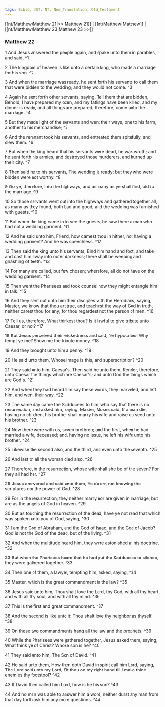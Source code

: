 ```yaml
---
tags: Bible, JST, NT, New_Translation, Old_Testament
---
```


[[nt/Matthew/Matthew 21|<< Matthew 21]] | [[nt/Matthew|Matthew]] | [[nt/Matthew/Matthew 23|Matthew 23 >>]]

### Matthew 22

1 And Jesus answered the people again, and spake unto them in parables, and said,  ^1

2 The kingdom of heaven is like unto a certain king, who made a marriage for his son.  ^2

3 And when the marriage was ready, he sent forth his servants to call them that were bidden to the wedding; and they would not come.  ^3

4 Again he sent forth other servants, saying, Tell them that are bidden, Behold, I have prepared my oxen, and my fatlings have been killed, and my dinner is ready, and all things are prepared; therefore, come unto the marriage.  ^4

5 But they made light of the servants and went their ways, one to his farm, another to his merchandise;  ^5

6 And the remnant took his servants, and entreated them spitefully, and slew them.  ^6

7 But when the king heard that his servants were dead, he was wroth; and he sent forth his armies, and destroyed those murderers, and burned up their city.  ^7

8 Then said he to his servants, The wedding is ready; but they who were bidden were not worthy.  ^8

9 Go ye, therefore, into the highways, and as many as ye shall find, bid to the marriage.  ^9

10 So those servants went out into the highways and gathered together all, as many as they found, both bad and good; and the wedding was furnished with guests.  ^10

11 But when the king came in to see the guests, he saw there a man who had not a wedding garment.  ^11

12 And he said unto him, Friend, how camest thou in hither, not having a wedding garment? And he was speechless.  ^12

13 Then said the king unto his servants, Bind him hand and foot, and take and cast him away into outer darkness; there shall be weeping and gnashing of teeth.  ^13

14 For many are called, but few chosen; wherefore, all do not have on the wedding garment.  ^14

15 Then went the Pharisees and took counsel how they might entangle him in talk.  ^15

16 And they sent out unto him their disciples with the Herodians, saying, Master, we know that thou art true, and teachest the way of God in truth, neither carest thou for any; for thou regardest not the person of men.  ^16

17 Tell us, therefore, What thinkest thou? Is it lawful to give tribute unto Caesar, or not?  ^17

18 But Jesus perceived their wickedness and said, Ye hypocrites! Why tempt ye me? Show me the tribute money.  ^18

19 And they brought unto him a penny.  ^19

20 He said unto them, Whose image is this, and superscription?  ^20

21 They said unto him, Caesar\'s. Then said he unto them, Render, therefore, unto Caesar the things which are Caesar\'s; and unto God the things which are God\'s.  ^21

22 And when they had heard him say these words, they marveled, and left him, and went their way.  ^22

23 The same day came the Sadducees to him, who say that there is no resurrection, and asked him, saying, Master, Moses said, If a man die, having no children, his brother shall marry his wife and raise up seed unto his brother.  ^23

24 Now there were with us, seven brethren; and the first, when he had married a wife, deceased; and, having no issue, he left his wife unto his brother.  ^24

25 Likewise the second also, and the third, and even unto the seventh.  ^25

26 And last of all the woman died also.  ^26

27 Therefore, in the resurrection, whose wife shall she be of the seven? For they all had her.  ^27

28 Jesus answered and said unto them, Ye do err, not knowing the scriptures nor the power of God.  ^28

29 For in the resurrection, they neither marry nor are given in marriage, but are as the angels of God in heaven.  ^29

30 But as touching the resurrection of the dead, have ye not read that which was spoken unto you of God, saying,  ^30

31 I am the God of Abraham, and the God of Isaac, and the God of Jacob? God is not the God of the dead, but of the living.  ^31

32 And when the multitude heard him, they were astonished at his doctrine.  ^32

33 But when the Pharisees heard that he had put the Sadducees to silence, they were gathered together.  ^33

34 Then one of them, a lawyer, tempting him, asked, saying,  ^34

35 Master, which is the great commandment in the law?  ^35

36 Jesus said unto him, Thou shalt love the Lord, thy God, with all thy heart, and with all thy soul, and with all thy mind.  ^36

37 This is the first and great commandment.  ^37

38 And the second is like unto it: Thou shalt love thy neighbor as thyself.  ^38

39 On these two commandments hang all the law and the prophets.  ^39

40 While the Pharisees were gathered together, Jesus asked them, saying, What think ye of Christ? Whose son is he?  ^40

41 They said unto him, The Son of David.  ^41

42 He said unto them, How then doth David in spirit call him Lord, saying, The Lord said unto my Lord, Sit thou on my right hand till I make thine enemies thy footstool?  ^42

43 If David then called him Lord, how is he his son?  ^43

44 And no man was able to answer him a word, neither durst any man from that day forth ask him any more questions.  ^44

 
